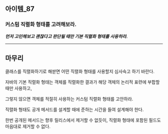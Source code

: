 ## 아이템_87
### 커스텀 직렬화 형태를 고려해보라.

***먼저 고민해보고 괜찮다고 판단될 때만 기본 직렬화 형태를 사용하라.***





---

## 마무리

클래스를 직렬화하기로 해싿면 어떤 직렬화 형태를 사용할지 심사숙고 하기 바란다.

자바의 기본 직렬화 형태는 객체를 직렬화한 결과가 해당 객체의 논리적 표련에 부합할 때만 사용하고,

그렇지 않으면 객체를 적절히 사용하는 커스텀 직렬화 형태를 고안하라.

직렬화 형태도 공개 메서드를 설계할 때에 준하는 시간을 들여 설계해야 한다.

한번 공개된 메서드는 향후 릴리스에서 제거할 수 없듯이, 직렬화 형태에 포함된 필드도 마음대로 제거할 수 없다.

